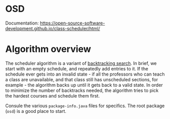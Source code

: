 # OSD

Documentation: https://open-source-software-development.github.io/class-scheduler/html/

# Algorithm overview

The scheduler algorithm is a variant of [backtracking search](https://en.wikipedia.org/wiki/Backtracking). In brief, we start with an empty schedule, and repeatedly add entries to it. If the schedule ever gets into an invalid state - if all the professors who can teach a class are unavailable, and that class still has unscheduled sections, for example - the algorithm backs up until it gets back to a valid state. In order to minimize the number of backtracks needed, the algorithm tries to pick the hardest courses and schedule them first.

Consule the various `package-info.java` files for specifics. The root package (`osd`) is a good place to start.
